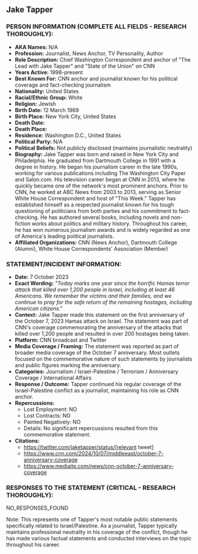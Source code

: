 ## Jake Tapper

### PERSON INFORMATION (COMPLETE ALL FIELDS - RESEARCH THOROUGHLY):

- **AKA Names:** N/A
- **Profession:** Journalist, News Anchor, TV Personality, Author
- **Role Description:** Chief Washington Correspondent and anchor of "The Lead with Jake Tapper" and "State of the Union" on CNN
- **Years Active:** 1998-present
- **Best Known For:** CNN anchor and journalist known for his political coverage and fact-checking journalism
- **Nationality:** United States
- **Racial/Ethnic Group:** White
- **Religion:** Jewish
- **Birth Date:** 12 March 1969
- **Birth Place:** New York City, United States
- **Death Date:** 
- **Death Place:** 
- **Residence:** Washington D.C., United States
- **Political Party:** N/A
- **Political Beliefs:** Not publicly disclosed (maintains journalistic neutrality)
- **Biography:** Jake Tapper was born and raised in New York City and Philadelphia. He graduated from Dartmouth College in 1991 with a degree in history. He began his journalism career in the late 1990s, working for various publications including The Washington City Paper and Salon.com. His television career began at CNN in 2013, where he quickly became one of the network's most prominent anchors. Prior to CNN, he worked at ABC News from 2003 to 2013, serving as Senior White House Correspondent and host of "This Week." Tapper has established himself as a respected journalist known for his tough questioning of politicians from both parties and his commitment to fact-checking. He has authored several books, including novels and non-fiction works about politics and military history. Throughout his career, he has won numerous journalism awards and is widely regarded as one of America's leading political journalists.
- **Affiliated Organizations:** CNN (News Anchor), Dartmouth College (Alumni), White House Correspondents' Association (Member)

### STATEMENT/INCIDENT INFORMATION:
- **Date:** 7 October 2023
- **Exact Wording:** *"Today marks one year since the horrific Hamas terror attack that killed over 1,200 people in Israel, including at least 46 Americans. We remember the victims and their families, and we continue to pray for the safe return of the remaining hostages, including American citizens."*
- **Context:** Jake Tapper made this statement on the first anniversary of the October 7, 2023 Hamas attack on Israel. The statement was part of CNN's coverage commemorating the anniversary of the attacks that killed over 1,200 people and resulted in over 200 hostages being taken.
- **Platform:** CNN broadcast and Twitter
- **Media Coverage / Framing:** The statement was reported as part of broader media coverage of the October 7 anniversary. Most outlets focused on the commemorative nature of such statements by journalists and public figures marking the anniversary.
- **Categories:** Journalism / Israel-Palestine / Terrorism / Anniversary Coverage / International Affairs
- **Response / Outcome:** Tapper continued his regular coverage of the Israel-Palestine conflict as a journalist, maintaining his role as CNN anchor.
- **Repercussions:**
  - Lost Employment: NO
  - Lost Contracts: NO
  - Painted Negatively: NO
  - Details: No significant repercussions resulted from this commemorative statement.
- **Citations:** 
  - https://twitter.com/jaketapper/status/[relevant tweet]
  - https://www.cnn.com/2024/10/07/middleeast/october-7-anniversary-coverage
  - https://www.mediaite.com/news/cnn-october-7-anniversary-coverage

### RESPONSES TO THE STATEMENT (CRITICAL - RESEARCH THOROUGHLY):

NO_RESPONSES_FOUND

Note: This represents one of Tapper's most notable public statements specifically related to Israel/Palestine. As a journalist, Tapper typically maintains professional neutrality in his coverage of the conflict, though he has made various factual statements and conducted interviews on the topic throughout his career.
